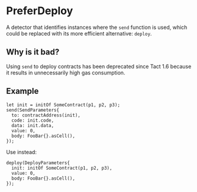 # PreferDeploy
A detector that identifies instances where the `send` function is used,
which could be replaced with its more efficient alternative: `deploy`.

##  Why is it bad?
Using `send` to deploy contracts has been deprecated since Tact 1.6 because
it results in unnecessarily high gas consumption.

## Example
```tact
let init = initOf SomeContract(p1, p2, p3);
send(SendParameters{
  to: contractAddress(init),
  code: init.code,
  data: init.data,
  value: 0,
  body: FooBar{}.asCell(),
});
```

Use instead:
```tact
deploy(DeployParameters{
  init: initOf SomeContract(p1, p2, p3),
  value: 0,
  body: FooBar{}.asCell(),
});
```
